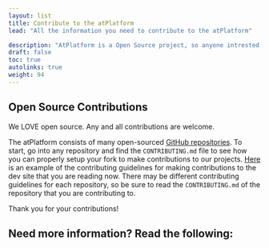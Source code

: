 ```yaml
---
layout: list
title: Contribute to the atPlatform
lead: "All the information you need to contribute to the atPlatform"

description: "AtPlatform is a Open Source project, so anyone intrested can contribute to AtPlatform. Don't know what is Open Source ? It denoting software for which the original source code is made freely available and may be redistributed and modified. This page contains all the required information needed to get started with contribution to AtPlatform a.k.a It is a step to step guid for contribution to AtPlatform. "
draft: false
toc: true
autolinks: true
weight: 94
---
```


## Open Source Contributions

We LOVE open source. Any and all contributions are welcome. 

The atPlatform consists of many open-sourced [GitHub repositories](https://github.com/atsign-foundation). To start, go into any repository and find the `CONTRIBUTING.md` file to see how you can properly setup your fork to make contributions to our projects. [Here](https://github.com/atsign-foundation/atsign.dev-3.0/blob/trunk/CONTRIBUTING.md) is an example of the contributing guidelines for making contributions to the dev site that you are reading now. There may be different contributing guidelines for each repository, so be sure to read the `CONTRIBUTING.md` of the repository that you are contributing to.

Thank you for your contributions!

## Need more information? Read the following: